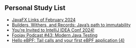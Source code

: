## Personal Study List
<!-- BLOG-POST-LIST:START -->
- [JavaFX Links of February 2024](https://foojay.io/today/javafx-links-of-february-2024/)
- [Builders, Withers, and Records: Java’s path to immutability](https://foojay.io/today/builders-withers-and-records-javas-path-to-immutability/)
- [You’re Invited to IntelliJ IDEA Conf 2024!](https://foojay.io/today/youre-invited-to-intellij-idea-conf-2024/)
- [Foojay Podcast #43: Modern Java Testing](https://foojay.io/today/foojay-podcast-43/)
- [Hello eBPF: Tail calls and your first eBPF application &lpar;4&rpar;](https://foojay.io/today/hello-ebpf-tail-calls-and-your-first-ebpf-application-4/)
<!-- BLOG-POST-LIST:END -->  
